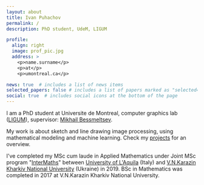 ```yaml
---
layout: about
title: Ivan Puhachov
permalink: /
description: PhD student, UdeM, LIGUM

profile:
  align: right
  image: prof_pic.jpg
  address: >
    <p>name.surname</p>
    <p>at</p>
    <p>umontreal.ca</p>

news: true  # includes a list of news items
selected_papers: false # includes a list of papers marked as "selected={true}"
social: true  # includes social icons at the bottom of the page
---
```


I am a PhD student at Universite de Montreal, computer graphics lab (<a href="http://www.ligum.umontreal.ca/">LIGUM</a>), supervisor: <a href="http://www-labs.iro.umontreal.ca/~bmpix/">Mikhail Bessmeltsev</a>. 

My work is about sketch and line drawing image processing, using mathematical modeling and machine learning. Check my <a href="/projects/">projects</a> for an overview.

I've completed my MSc cum laude in Applied Mathematics under Joint MSc program "[InterMaths](http://www.intermaths.eu/)" between [University of L'Aquila](https://www.univaq.it/en/) (Italy) and [V.N.Karazin Kharkiv National University](https://www.univer.kharkov.ua/) (Ukraine) in 2019. BSc in Mathematics was completed in 2017 at V.N.Karazin Kharkiv National University.
